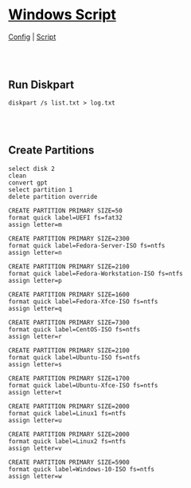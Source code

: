 <style>
.md1{margin-top: 75px;}
.md2{margin-top: 50px;}
.md3{margin-top: 25px;}
.tbl1 td#header{background-color: D1ECCF}
</style>

# [<span style="color:black;">Windows Script</span>](Windows.md)
[Config](Windows-Config.md) | [Script](Windows-Script.md) 

<div class="md1"></div>

## Run Diskpart
	diskpart /s list.txt > log.txt


<div class="md1"></div>

## Create Partitions

	select disk 2
	clean
	convert gpt
	select partition 1
	delete partition override

	CREATE PARTITION PRIMARY SIZE=50
	format quick label=UEFI fs=fat32
	assign letter=m

	CREATE PARTITION PRIMARY SIZE=2300
	format quick label=Fedora-Server-ISO fs=ntfs
	assign letter=n

	CREATE PARTITION PRIMARY SIZE=2100
	format quick label=Fedora-Workstation-ISO fs=ntfs
	assign letter=p

	CREATE PARTITION PRIMARY SIZE=1600
	format quick label=Fedora-Xfce-ISO fs=ntfs
	assign letter=q

	CREATE PARTITION PRIMARY SIZE=7300
	format quick label=CentOS-ISO fs=ntfs
	assign letter=r

	CREATE PARTITION PRIMARY SIZE=2100
	format quick label=Ubuntu-ISO fs=ntfs
	assign letter=s

	CREATE PARTITION PRIMARY SIZE=1700
	format quick label=Ubuntu-Xfce-ISO fs=ntfs
	assign letter=t

	CREATE PARTITION PRIMARY SIZE=2000
	format quick label=Linux1 fs=ntfs
	assign letter=u

	CREATE PARTITION PRIMARY SIZE=2000
	format quick label=Linux2 fs=ntfs
	assign letter=v

	CREATE PARTITION PRIMARY SIZE=5900
	format quick label=Windows-10-ISO fs=ntfs
	assign letter=w
	
	

<div class="md1"></div>

